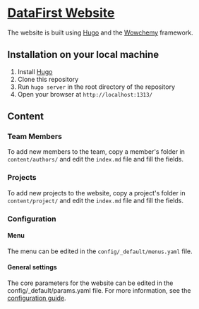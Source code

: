 # [DataFirst Website](https://github.com/wowchemy/starter-hugo-research-group)

The website is built using [Hugo](https://gohugo.io/) and the [Wowchemy](https://wowchemy.com/) framework.

## Installation on your local machine

1. Install [Hugo](https://gohugo.io/getting-started/installing/)
2. Clone this repository
3. Run `hugo server` in the root directory of the repository
4. Open your browser at `http://localhost:1313/`

## Content

### Team Members

To add new members to the team, copy a member's folder in `content/authors/` and edit the `index.md` file and fill the fields.

### Projects

To add new projects to the website, copy a project's folder in `content/project/` and edit the `index.md` file and fill the fields.

### Configuration

#### Menu

The menu can be edited in the `config/_default/menus.yaml` file.

#### General settings

The core parameters for the website can be edited in the config/\_default/params.yaml file. For more information, see the [configuration guide](https://wowchemy.com/docs/getting-started/get-started/#customize-it).
